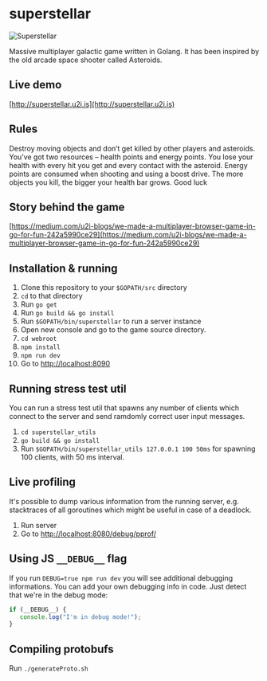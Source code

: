 # superstellar

![Superstellar](http://blog.u2i.com/wp-content/uploads/2017/05/banner.png)

Massive multiplayer galactic game written in Golang. It has been inspired by the old arcade space shooter called Asteroids.

## Live demo
[http://superstellar.u2i.is](http://superstellar.u2i.is)

## Rules
Destroy moving objects and don’t get killed by other players and asteroids. You’ve got two resources – health points and energy points. You lose your health with every hit you get and every contact with the asteroid. Energy points are consumed when shooting and using a boost drive. The more objects you kill, the bigger your health bar grows. Good luck

## Story behind the game
[https://medium.com/u2i-blogs/we-made-a-multiplayer-browser-game-in-go-for-fun-242a5990ce29](https://medium.com/u2i-blogs/we-made-a-multiplayer-browser-game-in-go-for-fun-242a5990ce29)

## Installation & running
1. Clone this repository to your `$GOPATH/src` directory
1. `cd` to that directory
2. Run `go get`
3. Run `go build && go install`
4. Run `$GOPATH/bin/superstellar` to run a server instance
5. Open new console and go to the game source directory.
6. `cd webroot`
7. `npm install`
8. `npm run dev`
9. Go to [http://localhost:8090](http://localhost:8090)

## Running stress test util
You can run a stress test util that spawns any number of clients which connect to the server and send ramdomly correct user input messages.

1. `cd superstellar_utils`
1. `go build && go install`
1. Run `$GOPATH/bin/superstellar_utils 127.0.0.1 100 50ms` for spawning 100 clients, with 50 ms interval.

## Live profiling 
It's possible to dump various information from the running server, e.g. stacktraces of all goroutines which might be useful in case of a deadlock. 

1. Run server
1. Go to [http://localhost:8080/debug/pprof/](http://localhost:8080/debug/pprof/)

## Using JS `__DEBUG__` flag

If you run `DEBUG=true npm run dev` you will see additional debugging
informations. You can add your own debugging info in code. Just detect that
we're in the debug mode:

```javascript
if (__DEBUG__) {
   console.log("I'm in debug mode!");
}
```

## Compiling protobufs

Run `./generateProto.sh` 
